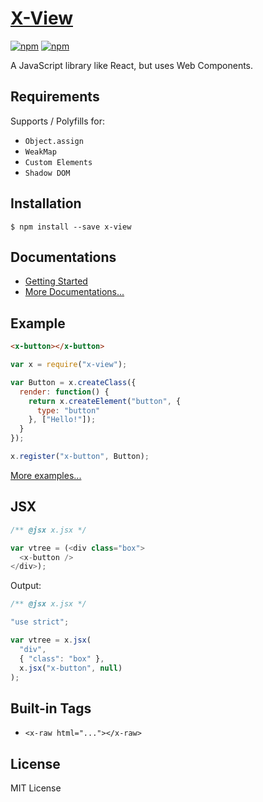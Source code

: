# [X-View](http://www.x-view.org/)

[![npm](https://img.shields.io/npm/v/x-view.svg)](https://www.npmjs.com/package/x-view) [![npm](https://img.shields.io/npm/l/x-view.svg)](https://www.npmjs.com/package/x-view)

A JavaScript library like React, but uses Web Components.

## Requirements

Supports / Polyfills for:

- `Object.assign`
- `WeakMap`
- `Custom Elements`
- `Shadow DOM`

## Installation

``` shell
$ npm install --save x-view
```

## Documentations

- [Getting Started](./docs/getting-started.md)
- [More Documentations...](./docs/)

## Example

``` html
<x-button></x-button>
```

``` javascript
var x = require("x-view");

var Button = x.createClass({
  render: function() {
    return x.createElement("button", {
      type: "button"
    }, ["Hello!"]);
  }
});

x.register("x-button", Button);
```

[More examples...](./tags/)

## JSX

``` javascript
/** @jsx x.jsx */

var vtree = (<div class="box">
  <x-button />
</div>);
```

Output:

``` javascript
/** @jsx x.jsx */

"use strict";

var vtree = x.jsx(
  "div",
  { "class": "box" },
  x.jsx("x-button", null)
);
```

## Built-in Tags

- `<x-raw html="..."></x-raw>`

## License

MIT License
